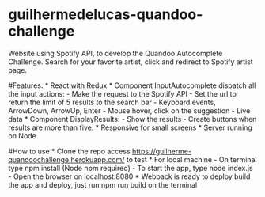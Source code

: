 # guilhermedelucas-quandoo-challenge

Website using Spotify API, to develop the Quandoo Autocomplete Challenge.
Search for your favorite artist, click and redirect to Spotify artist page.

#Features:
    * React with Redux
    * Component InputAutocomplete dispatch all the input actions:
        - Make the request to the Spotify API
        - Set the url to return the limit of 5 results to the search bar
        - Keyboard events, ArrowDown, ArrowUp, Enter
        - Mouse hover, click on the suggestion
        - Live data
    * Component DisplayResults:
        - Show the results
        - Create buttons when results are more than five.
    * Responsive for small screens
    * Server running on Node

#How to use
    * Clone the repo access https://guilherme-quandoochallenge.herokuapp.com/ to test
    * For local machine
        - On terminal type npm install (Node npm required)
        - To start the app, type node index.js
        - Open the browser on localhost:8080
    * Webpack is ready to deploy build the app and deploy, just run npm run build on the terminal
